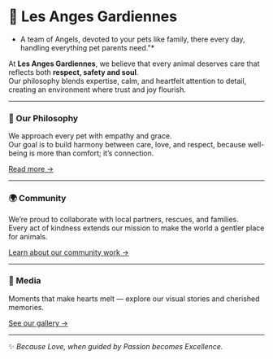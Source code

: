 # 🐾 Les Anges Gardiennes

* A team of Angels, devoted to your pets like family, there every day, handling everything pet parents need."*

At **Les Anges Gardiennes**, we believe that every animal deserves care that reflects both **respect, safety and soul**.  
Our philosophy blends expertise, calm, and heartfelt attention to detail, creating an environment where trust and joy flourish.

---

### 🌸 Our Philosophy
We approach every pet with empathy and grace.  
Our goal is to build harmony between care, love, and respect, because well-being is more than comfort; it’s connection.

[Read more →](philosophy/introduction.md)

---

### 🌍 Community
We’re proud to collaborate with local partners, rescues, and families.  
Every act of kindness extends our mission to make the world a gentler place for animals.

[Learn about our community work →](community/)

---

### 📸 Media
Moments that make hearts melt — explore our visual stories and cherished memories.  

[See our gallery →](media/)

---

✨ *Because Love, when guided by Passion becomes Excellence.*
